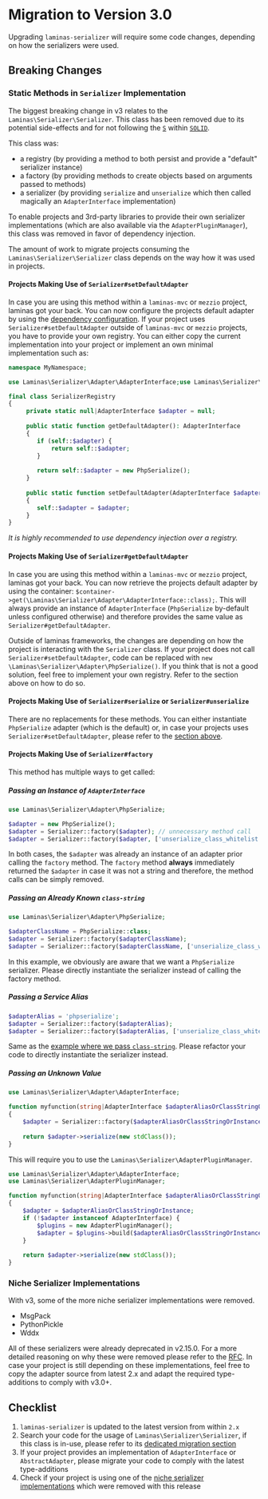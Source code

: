 # Migration to Version 3.0

Upgrading `laminas-serializer` will require some code changes, depending on how the serializers were used.

## Breaking Changes

### Static Methods in `Serializer` Implementation

The biggest breaking change in v3 relates to the `Laminas\Serializer\Serializer`. This class has been removed due to
its potential side-effects and for not following the [`S`](https://en.wikipedia.org/wiki/Single-responsibility_principle) within [`SOLID`](https://en.wikipedia.org/wiki/SOLID).

This class was:
 - a registry (by providing a method to both persist and provide a "default" serializer instance)
 - a factory (by providing methods to create objects based on arguments passed to methods)
 - a serializer (by providing `serialize` and `unserialize` which then called magically an `AdapterInterface` implementation)

To enable projects and 3rd-party libraries to provide their own serializer implementations (which are also available via the `AdapterPluginManager`), this class was removed in favor of dependency injection.

The amount of work to migrate projects consuming the `Laminas\Serializer\Serializer` class depends on the way how it was
used in projects.

#### Projects Making Use of `Serializer#setDefaultAdapter`

In case you are using this method within a `laminas-mvc` or `mezzio` project, laminas got your back. You can now configure the projects default adapter by using the [dependency configuration](../intro.md#project-defaults).
If your project uses `Serializer#setDefaultAdapter` outside of `laminas-mvc` or `mezzio` projects, you have to provide your own registry. 
You can either copy the current implementation into your project or implement an own minimal implementation such as:

```php
namespace MyNamespace;

use Laminas\Serializer\Adapter\AdapterInterface;use Laminas\Serializer\Adapter\PhpSerialize;

final class SerializerRegistry
{
     private static null|AdapterInterface $adapter = null;
     
     public static function getDefaultAdapter(): AdapterInterface
     {
        if (self::$adapter) {
            return self::$adapter;
        }
        
        return self::$adapter = new PhpSerialize();
     }
     
     public static function setDefaultAdapter(AdapterInterface $adapter): void
     {
        self::$adapter = $adapter;
     }
}
```

_It is highly recommended to use dependency injection over a registry._

#### Projects Making Use of `Serializer#getDefaultAdapter`

In case you are using this method within a `laminas-mvc` or `mezzio` project, laminas got your back. You can now retrieve the projects default adapter by using the container: `$container->get(\Laminas\Serializer\Adapter\AdapterInterface::class);`.
This will always provide an instance of `AdapterInterface` (`PhpSerialize` by-default unless configured otherwise) and therefore provides the same value as `Serializer#getDefaultAdapter`.

Outside of laminas frameworks, the changes are depending on how the project is interacting with the `Serializer` class.
If your project does not call `Serializer#setDefaultAdapter`, code can be replaced with `new \Laminas\Serializer\Adapter\PhpSerialize()`.
If you think that is not a good solution, feel free to implement your own registry. Refer to the section above on how to do so.

#### Projects Making Use of `Serializer#serialize` or `Serializer#unserialize`

There are no replacements for these methods. You can either instantiate `PhpSerialize` adapter (which is the default) or, in case your projects uses `Serializer#setDefaultAdapter`, please refer to the [section above](#projects-making-use-of-serializersetdefaultadapter).

#### Projects Making Use of `Serializer#factory`

This method has multiple ways to get called:


##### Passing an Instance of `AdapterInterface`

```php
use Laminas\Serializer\Adapter\PhpSerialize;

$adapter = new PhpSerialize();
$adapter = Serializer::factory($adapter); // unnecessary method call
$adapter = Serializer::factory($adapter, ['unserialize_class_whitelist' => false]); // unnecessary method call
```

In both cases, the `$adapter` was already an instance of an adapter prior calling the `factory` method.
The `factory` method **always** immediately returned the `$adapter` in case it was not a string and therefore, the method calls can be simply removed.

##### Passing an Already Known `class-string`

```php
use Laminas\Serializer\Adapter\PhpSerialize;

$adapterClassName = PhpSerialize::class;
$adapter = Serializer::factory($adapterClassName);
$adapter = Serializer::factory($adapterClassName, ['unserialize_class_whitelist' => false]);
```

In this example, we obviously are aware that we want a `PhpSerialize` serializer. Please directly instantiate the serializer instead of calling the factory method.

##### Passing a Service Alias

```php
$adapterAlias = 'phpserialize';
$adapter = Serializer::factory($adapterAlias);
$adapter = Serializer::factory($adapterAlias, ['unserialize_class_whitelist' => false]);
```

Same as the [example where we pass `class-string`](#passing-an-already-known-class-string). Please refactor your code to directly instantiate the serializer instead.

##### Passing an Unknown Value

```php
use Laminas\Serializer\Adapter\AdapterInterface;

function myfunction(string|AdapterInterface $adapterAliasOrClassStringOrInstance, ?array $adapterOptions = null): string
{
    $adapter = Serializer::factory($adapterAliasOrClassStringOrInstance, $adapterOptions);
    
    return $adapter->serialize(new stdClass());
}
```

This will require you to use the `Laminas\Serializer\AdapterPluginManager`.

```php
use Laminas\Serializer\Adapter\AdapterInterface;
use Laminas\Serializer\AdapterPluginManager;

function myfunction(string|AdapterInterface $adapterAliasOrClassStringOrInstance, ?array $adapterOptions = null): string
{
    $adapter = $adapterAliasOrClassStringOrInstance;
    if (!$adapter instanceof AdapterInterface) {
        $plugins = new AdapterPluginManager();
        $adapter = $plugins->build($adapterAliasOrClassStringOrInstance, $adapterOptions);
    }
    
    return $adapter->serialize(new stdClass());
}
```

### Niche Serializer Implementations

With v3, some of the more niche serializer implementations were removed.

- MsgPack
- PythonPickle
- Wddx

All of these serializers were already deprecated in v2.15.0. For a more detailed reasoning on why these were removed please refer to the [RFC](https://github.com/laminas/laminas-serializer/issues/21).
In case your project is still depending on these implementations, feel free to copy the adapter source from latest 2.x and adapt the required type-additions to comply with v3.0+.

## Checklist

1. `laminas-serializer` is updated to the latest version from within `2.x`
2. Search your code for the usage of `Laminas\Serializer\Serializer`, if this class is in-use, please refer to its [dedicated migration section](#static-methods-in-serializer-implementation)
3. If your project provides an implementation of `AdapterInterface` or `AbstractAdapter`, please migrate your code to comply with the latest type-additions
4. Check if your project is using one of the [niche serializer implementations](#niche-serializer-implementations) which were removed with this release
